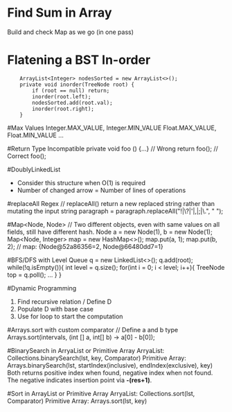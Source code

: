 # Find Sum in Array

Build and check Map as we go (in one pass)

# Flatening a BST In-order
```
    ArrayList<Integer> nodesSorted = new ArrayList<>();
    private void inorder(TreeNode root) {
        if (root == null) return;
        inorder(root.left);
        nodesSorted.add(root.val);
        inorder(root.right);
    }
```

#Max Values
    Integer.MAX_VALUE, Integer.MIN_VALUE
    Float.MAX_VALUE, Float.MIN_VALUE
    ...

#Return Type Incompatible
    private void foo () {...}
    // Wrong
    return foo();
    // Correct
    foo();

#DoublyLinkedList
- Consider this structure when O(1) is required
- Number of changed arrow = Number of lines of operations

#replaceAll Regex
    // replaceAll() return a new replaced string rather than mutating the input string
    paragraph = paragraph.replaceAll("!|\\?|'|,|;|\\.", " ");

#Map<Node, Node>
    // Two different objects, even with same values on all fields, still have different hash.
    Node a = new Node(1), b = new Node(1);
    Map<Node, Integer> map = new HashMap<>();
    map.put(a, 1);
    map.put(b, 2);
    // map: {Node@52a86356=2, Node@66480dd7=1}

#BFS/DFS with Level
    Queue<TreeNode> q = new LinkedList<>();
    q.add(root);
    while(!q.isEmpty()){
        int level = q.size();
        for(int i = 0; i < level; i++){
            TreeNode top = q.poll();
            ...
        }
    }

#Dynamic Programming
1. Find recursive relation / Define D
2. Populate D with base case
3. Use for loop to start the computation

#Arrays.sort with custom comparator
    // Define a and b type
    Arrays.sort(intervals, (int [] a, int[] b) -> a[0] - b[0]);

#BinarySearch in ArryaList or Primitive Array
    ArryaList: Collections.binarySearch(lst, key, Comparator)
    Primitive Array: Arrays.binarySearch(lst, startIndex(inclusive), endIndex(exclusive), key)
Both returns positive index when found, negative index when not found. 
The negative indicates insertion point via **-(res+1)**.

#Sort in ArrayList or Primitive Array
    ArryaList: Collections.sort(lst, Comparator)
    Primitive Array: Arrays.sort(lst, key)
